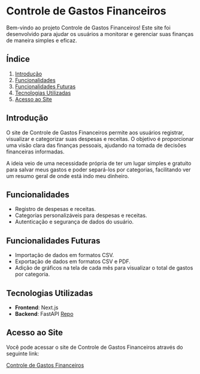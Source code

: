 # Controle de Gastos Financeiros

Bem-vindo ao projeto Controle de Gastos Financeiros! Este site foi desenvolvido para ajudar os usuários a monitorar e gerenciar suas finanças de maneira simples e eficaz.

## Índice

1. [Introdução](#introdução)
2. [Funcionalidades](#funcionalidades)
3. [Funcionalidades Futuras](#funcionalidades-futuras)
4. [Tecnologias Utilizadas](#tecnologias-utilizadas)
5. [Acesso ao Site](#acesso-ao-site)

## Introdução

O site de Controle de Gastos Financeiros permite aos usuários registrar, visualizar e categorizar suas despesas e receitas. O objetivo é proporcionar uma visão clara das finanças pessoais, ajudando na tomada de decisões financeiras informadas.

A ideia veio de uma necessidade própria de ter um lugar simples e gratuito para salvar meus gastos e poder separá-los por categorias, facilitando ver um resumo geral de onde está indo meu dinheiro.

## Funcionalidades

- Registro de despesas e receitas.
- Categorias personalizáveis para despesas e receitas.
- Autenticação e segurança de dados do usuário.

## Funcionalidades Futuras

- Importação de dados em formatos CSV.
- Exportação de dados em formatos CSV e PDF.
- Adição de gráficos na tela de cada mês para visualizar o total de gastos por categoria.

## Tecnologias Utilizadas

- **Frontend**: Next.js
- **Backend**: FastAPI [Repo](https://github.com/christiansmmc/fastapi-financing-app-api)

## Acesso ao Site

Você pode acessar o site de Controle de Gastos Financeiros através do seguinte link:

[Controle de Gastos Financeiros](https://financing-app-web.vercel.app/)

